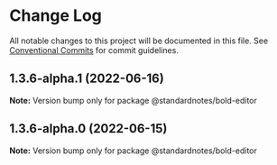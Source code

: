 # Change Log

All notable changes to this project will be documented in this file.
See [Conventional Commits](https://conventionalcommits.org) for commit guidelines.

## 1.3.6-alpha.1 (2022-06-16)

**Note:** Version bump only for package @standardnotes/bold-editor

## 1.3.6-alpha.0 (2022-06-15)

**Note:** Version bump only for package @standardnotes/bold-editor
